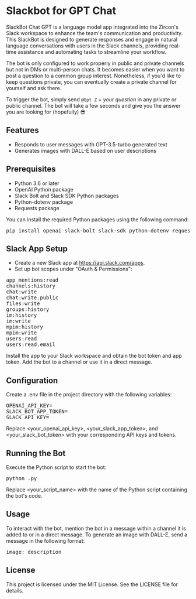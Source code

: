 # Slackbot for GPT Chat

SlackBot Chat GPT is a language model app integrated into the Zircon's Slack workspace to enhance the team's communication and productivity. This SlackBot is designed to generate responses and engage in natural language conversations with users in the Slack channels, providing real-time assistance and automating tasks to streamline your workflow.

The bot is only configured to work properly in public and private channels but not in DMs or multi-person chats. It becomes easier when you want to post a question to a common group interest. Nonetheless, if you'd like to keep questions private, you can eventually create a private channel for yourself and ask there.

To trigger the bot, simply send `@Gpt Z` + *your question* in any private or public channel. The bot will take a few seconds and give you the answer you are looking for (hopefully) 😎

## Features

- Responds to user messages with GPT-3.5-turbo generated text
- Generates images with DALL-E based on user descriptions

## Prerequisites

- Python 3.6 or later
- OpenAI Python package
- Slack Bolt and Slack SDK Python packages
- Python-dotenv package
- Requests package

You can install the required Python packages using the following command:

<pre>
pip install openai slack-bolt slack-sdk python-dotenv requests
</pre>

## Slack App Setup
- Create a new Slack app at https://api.slack.com/apps.
- Set up bot scopes under "OAuth & Permissions":
<pre>
app_mentions:read
channels:history
chat:write
chat:write.public
files:write
groups:history
im:history
im:write
mpim:history
mpim:write
users:read
users:read.email
</pre>
Install the app to your Slack workspace and obtain the bot token and app token.
Add the bot to a channel or use it in a direct message.
## Configuration
Create a .env file in the project directory with the following variables:

<pre>
OPENAI_API_KEY=<your_openai_api_key>
SLACK_BOT_APP_TOKEN=<your_slack_app_token>
SLACK_API_KEY=<your_slack_bot_token>
</pre>
Replace <your_openai_api_key>, <your_slack_app_token>, and <your_slack_bot_token> with your corresponding API keys and tokens.

## Running the Bot
Execute the Python script to start the bot:

<pre>
python <your_script_name>.py
</pre>
Replace <your_script_name> with the name of the Python script containing the bot's code.

## Usage
To interact with the bot, mention the bot in a message within a channel it is added to or in a direct message.
To generate an image with DALL-E, send a message in the following format: 
<pre>
image: description
</pre>
## License
This project is licensed under the MIT License. See the LICENSE file for details.